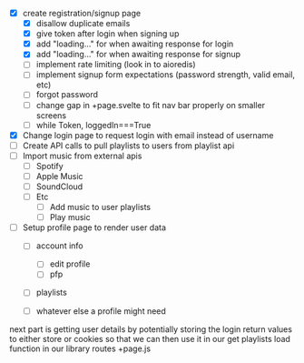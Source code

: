- [x] create registration/signup page
  - [x] disallow duplicate emails
  - [x] give token after login when signing up
  - [x] add "loading..." for when awaiting response for login
  - [x] add "loading..." for when awaiting response for signup
  - [ ] implement rate limiting (look in to aioredis)
  - [ ] implement signup form expectations (password strength, valid email, etc)
  - [ ] forgot password
  - [ ] change gap in +page.svelte to fit nav bar properly on smaller screens
  - [ ] while Token, loggedIn===True
- [x] Change login page to request login with email instead of username
- [ ] Create API calls to pull playlists to users from playlist api
- [ ] Import music from external apis
  - [ ] Spotify
  - [ ] Apple Music
  - [ ] SoundCloud
  - [ ] Etc
    - [ ] Add music to user playlists
    - [ ] Play music
- [ ] Setup profile page to render user data
  - [ ] account info
    - [ ] edit profile
    - [ ] pfp
  - [ ] playlists
  - [ ] whatever else a profile might need


next part is getting user details by potentially storing the login return values to either store or cookies so that we can then use it in our get playlists load function in our library routes +page.js